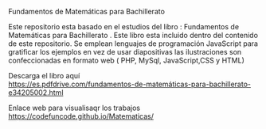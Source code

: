 



Fundamentos de Matemáticas para Bachillerato


Este repositorio esta basado en el estudios del libro : Fundamentos de Matemáticas para Bachillerato . Este libro esta incluido  dentro del contenido de este repositorio. Se emplean lenguajes de programación  JavaScript  para gratificar los ejemplos  en vez de usar diapositivas las ilustraciones   son confeccionadas en formato web ( PHP, MySql, JavaScript,CSS y HTML) 

Descarga el libro aquí  
https://es.pdfdrive.com/fundamentos-de-matemáticas-para-bachillerato-e34205002.html 

Enlace web para visualisaqr los trabajos 
https://codefuncode.github.io/Matematicas/


